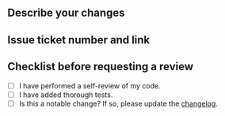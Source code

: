 ## Describe your changes

## Issue ticket number and link

## Checklist before requesting a review
- [ ] I have performed a self-review of my code.
- [ ] I have added thorough tests.
- [ ] Is this a notable change? If so, please update the [changelog](https://github.com/griptape-ai/griptape/blob/dev/CHANGELOG.md).
